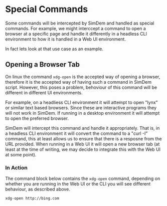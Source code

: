 # Special Commands

Some commands will be intercepted by SimDem and handled as special
commands. For example, we might interccept a command to open a browser
at a specific page and handle it differently in a headless CLI
environment to how it is handled in a Web UI environment.

In fact lets look at that use case as an example.

## Opening a Browser Tab

On linux the command `xdg-open` is the accepted way of opening a
browser, therefore it is the accepted way of having such a command in
SimDem script. However, this poses a problem, behoviour of this
command will be different in different UI environments.

For example, on a headliess CLI environment it will attempt to open
"lynx" or similar text based browsers. Since these are interactive
programs they will not work in SimDem. If running in a desktop
environment it will attempt to open the preferred browser.

SimDem will intercept this command and handle it appropriately. That
is, in a headless CLI environment it will convert the command to a
"curl -I" command, this at least allows us to ensure that there is a
resposne from the URL provided. When running in a Web UI it will open
a new browser tab (at least at the time of writing, we may decide to
integrate this with the Web UI at some point).

### In Action

The command block below contains the `xdg-open` command, depending on
whether you are running in the Web UI or the CLI you will see
different behaviour, as described above.

```
xdg-open http://bing.com
```
